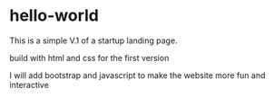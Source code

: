 # hello-world

This is a simple V.1 of a startup landing page.
 
 build with html and css for the first version
 
 I will add bootstrap and javascript to make the website more fun and interactive
